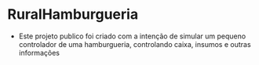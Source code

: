 # RuralHamburgueria

- Este projeto publico foi criado com a intenção de simular um pequeno controlador de uma hamburgueria, controlando caixa, insumos e outras informações